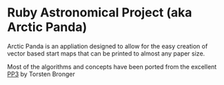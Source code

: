 Ruby Astronomical Project (aka Arctic Panda)
================

Arctic Panda is an appliation designed to allow for the easy creation of vector based start maps that can be printed to almost any
paper size.

Most of the algorithms and concepts have been ported from the excellent 
[PP3](http://pp3.sourceforge.net/) by Torsten Bronger


